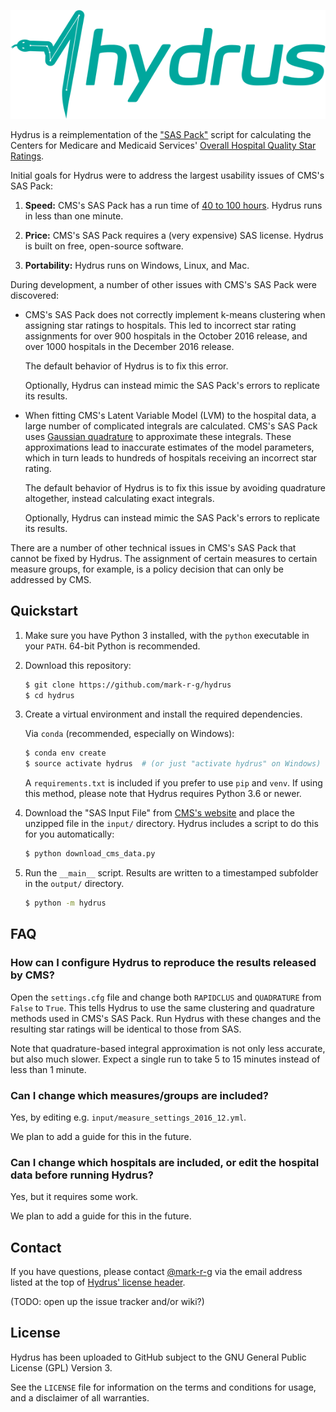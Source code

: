 ![](./logo.png)


Hydrus is a reimplementation of the ["SAS Pack"][1] script for calculating the Centers for Medicare
and Medicaid Services' [Overall Hospital Quality Star Ratings][2].

Initial goals for Hydrus were to address the largest usability issues of CMS's SAS Pack:

1.  __Speed:__ CMS's SAS Pack has a run time of [40 to 100 hours][3].  Hydrus runs in less than one minute.

2.  __Price:__ CMS's SAS Pack requires a (very expensive) SAS license.  Hydrus is built on free, open-source software.

3.  __Portability:__ Hydrus runs on Windows, Linux, and Mac.

During development, a number of other issues with CMS's SAS Pack were discovered:

-   CMS's SAS Pack does not correctly implement k-means clustering when assigning star ratings to
    hospitals. This led to incorrect star rating assignments for over 900 hospitals in the October
    2016 release, and over 1000 hospitals in the December 2016 release.

    The default behavior of Hydrus is to fix this error.

    Optionally, Hydrus can instead mimic the SAS Pack's errors to replicate its results.

-   When fitting CMS's Latent Variable Model (LVM) to the hospital data, a large number of
    complicated integrals are calculated.  CMS's SAS Pack uses [Gaussian quadrature][4] to
    approximate these integrals.  These approximations lead to inaccurate estimates of the model
    parameters, which in turn leads to hundreds of hospitals receiving an incorrect star rating.

    The default behavior of Hydrus is to fix this issue by avoiding quadrature altogether, instead
    calculating exact integrals.

    Optionally, Hydrus can instead mimic the SAS Pack's errors to replicate its results.

There are a number of other technical issues in CMS's SAS Pack that cannot be fixed by Hydrus.
The assignment of certain measures to certain measure groups, for example, is a policy decision
that can only be addressed by CMS.

## Quickstart

1.  Make sure you have Python 3 installed, with the `python` executable in your `PATH`.  64-bit
    Python is recommended.

2.  Download this repository:

    ```sh
    $ git clone https://github.com/mark-r-g/hydrus
    $ cd hydrus
    ```

3.  Create a virtual environment and install the required dependencies.

    Via `conda` (recommended, especially on Windows):

    ```sh
    $ conda env create
    $ source activate hydrus  # (or just "activate hydrus" on Windows)
    ```

    A `requirements.txt` is included if you prefer to use `pip` and `venv`. If using this method,
    please note that Hydrus requires Python 3.6 or newer.

4.  Download the "SAS Input File" from [CMS's website][1] and place the unzipped file in the
    `input/` directory.  Hydrus includes a script to do this for you automatically:

    ```sh
    $ python download_cms_data.py
    ```

5.  Run the `__main__` script.  Results are written to a timestamped subfolder in the `output/`
    directory.

    ```sh
    $ python -m hydrus
    ```

## FAQ
### How can I configure Hydrus to reproduce the results released by CMS?
Open the `settings.cfg` file and change both `RAPIDCLUS` and `QUADRATURE` from `False` to `True`.
This tells Hydrus to use the same clustering and quadrature methods used in CMS's SAS Pack.
Run Hydrus with these changes and the resulting star ratings will be identical to those from SAS.

Note that quadrature-based integral approximation is not only less accurate, but also much slower.
Expect a single run to take 5 to 15 minutes instead of less than 1 minute.

### Can I change which measures/groups are included?
Yes, by editing e.g. `input/measure_settings_2016_12.yml`.

We plan to add a guide for this in the future.

### Can I change which hospitals are included, or edit the hospital data before running Hydrus?
Yes, but it requires some work.

We plan to add a guide for this in the future.

## Contact
If you have questions, please contact [@mark-r-g][7] via the email address listed at the top of
[Hydrus' license header][9].

(TODO: open up the issue tracker and/or wiki?)

## License
Hydrus has been uploaded to GitHub subject to the GNU General Public License (GPL) Version 3.

See the `LICENSE` file for information on the terms and conditions for usage, and a disclaimer of
all warranties.

[1]: https://www.qualitynet.org/dcs/ContentServer?c=Page&pagename=QnetPublic%2FPage%2FQnetTier3&cid=1228775958130
[2]: https://www.cms.gov/Newsroom/MediaReleaseDatabase/Fact-sheets/2016-Fact-sheets-items/2016-07-27.html
[3]: https://www.qualitynet.org/dcs/BlobServer?blobkey=id&blobnocache=true&blobwhere=1228890620609&blobheader=multipart%2Foctet-stream&blobheadername1=Content-Disposition&blobheadervalue1=attachment%3Bfilename%3DStarRtngSASPackInstrns_Oct2016.pdf&blobcol=urldata&blobtable=MungoBlobs
[4]: https://en.wikipedia.org/wiki/Gaussian_quadrature
[7]: https://github.com/mark-r-g/
[9]: https://github.com/mark-r-g/hydrus/blob/master/hydrus/__main__.py#L1
